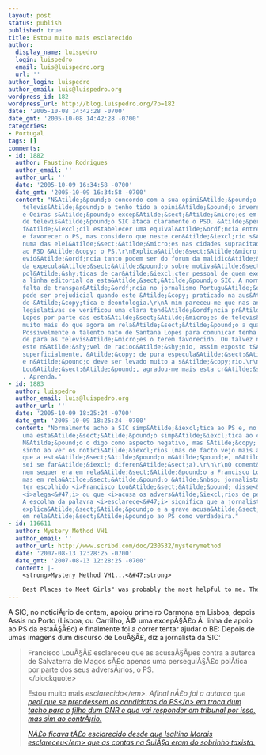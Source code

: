 ```yaml
---
layout: post
status: publish
published: true
title: Estou muito mais esclarecido
author:
  display_name: luispedro
  login: luispedro
  email: luis@luispedro.org
  url: ''
author_login: luispedro
author_email: luis@luispedro.org
wordpress_id: 182
wordpress_url: http://blog.luispedro.org/?p=182
date: '2005-10-08 14:42:28 -0700'
date_gmt: '2005-10-08 14:42:28 -0700'
categories:
- Portugal
tags: []
comments:
- id: 1882
  author: Faustino Rodrigues
  author_email: ''
  author_url: ''
  date: '2005-10-09 16:34:58 -0700'
  date_gmt: '2005-10-09 16:34:58 -0700'
  content: "N&Atilde;&pound;o concordo com a sua opini&Atilde;&pound;o. Eu vejo muita
    televis&Atilde;&pound;o e tenho tido a opini&Atilde;&pound;o inversa. Porto, Gondomar
    e Oeiras s&Atilde;&pound;o excep&Atilde;&sect;&Atilde;&micro;es em que a cadeia
    de televis&Atilde;&pound;o SIC ataca claramente o PSD. &Atilde;&permil; muito
    f&Atilde;&iexcl;cil estabelecer uma equival&Atilde;&ordf;ncia entre atacar o PSD
    e favorecer o PS, mas considero que neste cen&Atilde;&iexcl;rio s&Atilde;&sup3;
    numa das elei&Atilde;&sect;&Atilde;&micro;es nas cidades supracitadas a alternativa
    ao PSD &Atilde;&copy; o PS.\r\nExplica&Atilde;&sect;&Atilde;&micro;es para tal
    evid&Atilde;&ordf;ncia tanto podem ser do forum da malidic&Atilde;&ordf;ncia ou
    da expecula&Atilde;&sect;&Atilde;&pound;o sobre motiva&Atilde;&sect;&Atilde;&micro;es
    pol&Atilde;&shy;ticas de car&Atilde;&iexcl;cter pessoal de quem exerce poder sobre
    a linha editorial da esta&Atilde;&sect;&Atilde;&pound;o SIC. A normal e saud&Atilde;&iexcl;vel
    falta de transpar&Atilde;&ordf;ncia no jornalismo Portugu&Atilde;&ordf;s s&Atilde;&sup3;
    pode ser prejudicial quando este &Atilde;&copy; praticado na aus&Atilde;&ordf;ncia
    de &Atilde;&copy;tica e deontologia.\r\nA mim pareceu-me que nas anteriores elei&Atilde;&sect;&Atilde;&micro;es
    legislativas se verificou uma clara tend&Atilde;&ordf;ncia pr&Atilde;&sup3; Santana
    Lopes por parte das esta&Atilde;&sect;&Atilde;&micro;es de televis&Atilde;&pound;o,
    muito mais do que agora em rela&Atilde;&sect;&Atilde;&pound;o a qualquer candidato.
    Possivelmente o talento nato de Santana Lopes para comunicar tenha sido um mote
    de para as televis&Atilde;&micro;es o terem favorecido. Ou talvez n&Atilde;&pound;o,
    este n&Atilde;&shy;vel de racioc&Atilde;&shy;nio, assim exposto t&Atilde;&pound;o
    superficialmente, &Atilde;&copy; de pura especula&Atilde;&sect;&Atilde;&pound;o
    e n&Atilde;&pound;o deve ser levado muito a s&Atilde;&copy;rio.\r\nQuanto a Francisco
    Lou&Atilde;&sect;&Atilde;&pound;, agradou-me mais esta cr&Atilde;&shy;tica http:&#47;&#47;semiramis.weblog.com.pt
    . Aprenda."
- id: 1883
  author: luispedro
  author_email: luis@luispedro.org
  author_url: ''
  date: '2005-10-09 18:25:24 -0700'
  date_gmt: '2005-10-09 18:25:24 -0700'
  content: "Normalmente acho a SIC simp&Atilde;&iexcl;tica ao PS e, no geral, acho-a
    uma esta&Atilde;&sect;&Atilde;&pound;o simp&Atilde;&iexcl;tica ao centro-esquerda.
    N&Atilde;&pound;o o digo como aspecto negativo, mas &Atilde;&copy; o que normalmente
    sinto ao ver os notici&Atilde;&iexcl;rios (mas de facto vejo mais a SIC Not&Atilde;&shy;cias
    que a esta&Atilde;&sect;&Atilde;&pound;o m&Atilde;&pound;e, n&Atilde;&pound;o
    sei se far&Atilde;&iexcl; diferen&Atilde;&sect;a).\r\n\r\nO coment&Atilde;&iexcl;rio
    nem sequer era em rela&Atilde;&sect;&Atilde;&pound;o a Francisco Lou&Atilde;&sect;&Atilde;&pound;,
    mas em rela&Atilde;&sect;&Atilde;&pound;o &Atilde;&nbsp; jornalista que podia
    ter escolhido <i>Francisco Lou&Atilde;&sect;&Atilde;&pound; disse<&#47;i> ou que
    <i>alega<&#47;i> ou que <i>acusa os advers&Atilde;&iexcl;rios de persegui&Atilde;&sect;&Atilde;&pound;o<&#47;i>.
    A escolha da palavra <i>esclarece<&#47;i> significa que a jornalista aceita a
    explica&Atilde;&sect;&Atilde;&pound;o e a grave acusa&Atilde;&sect;&Atilde;&pound;o
    em rela&Atilde;&sect;&Atilde;&pound;o ao PS como verdadeira."
- id: 116611
  author: Mystery Method VH1
  author_email: ''
  author_url: http://www.scribd.com/doc/230532/mysterymethod
  date: '2007-08-13 12:28:25 -0700'
  date_gmt: '2007-08-13 12:28:25 -0700'
  content: |-
    <strong>Mystery Method VH1...<&#47;strong>

    Best Places to Meet Girls" was probably the most helpful to me. The author has obviously been to hundreds of bars, nightclubs, discos and through trial and error has developed a system to talk to girls.  These techniques can save a shy guide from many...
---
```

<p>A SIC, no notici&Atilde;&iexcl;rio de ontem, apoiou primeiro Carmona em Lisboa, depois Assis no Porto (Lisboa, ou Carrilho, &Atilde;&copy; uma excep&Atilde;&sect;&Atilde;&pound;o &Atilde;&nbsp; linha de apoio ao PS da esta&Atilde;&sect;&Atilde;&pound;o) e finalmente foi a correr tentar ajudar o BE: Depois de umas imagens dum discurso de Lou&Atilde;&sect;&Atilde;&pound;, diz a jornalista da SIC:</p>
<blockquote><p>
Francisco Lou&Atilde;&sect;&Atilde;&pound; esclareceu que as acusa&Atilde;&sect;&Atilde;&micro;es contra a autarca de Salvaterra de Magos s&Atilde;&pound;o apenas uma persegui&Atilde;&sect;&Atilde;&pound;o pol&Atilde;&shy;tica por parte dos seus advers&Atilde;&iexcl;rios, o PS.<br />
<&#47;blockquote></p>
<p>Estou muito mais <em>esclarecido<&#47;em>. Afinal n&Atilde;&pound;o foi a autarca que <a href="http:&#47;&#47;www.portugaldiario.iol.pt&#47;noticia.php?id=593291&div_id=291">pedi que se prendessem os candidatos do PS<&#47;a> em troca dum tacho para o filho dum GNR e que vai responder em tribunal por isso, mas sim ao contr&Atilde;&iexcl;rio.</p>
<p>N&Atilde;&pound;o ficava t&Atilde;&pound;o esclarecido desde que Isaltino Morais <em>esclareceu<&#47;em> que as contas na Sui&Atilde;&sect;a eram do sobrinho taxista.</p>
